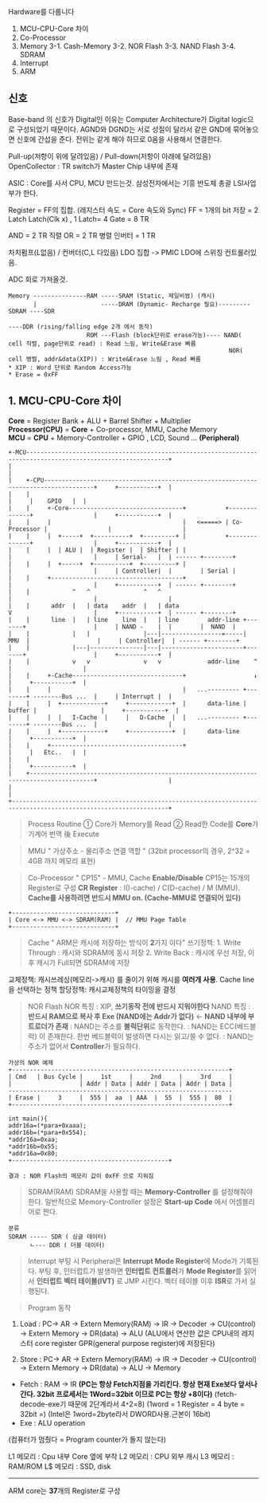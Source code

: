 Hardware를 다룹니다

1. MCU-CPU-Core 차이
2. Co-Processor
3. Memory
3-1. Cash-Memory
3-2. NOR Flash
3-3. NAND Flash
3-4. SDRAM
4. Interrupt
5. ARM



## 신호
Base-band 의 신호가 Digital인 이유는 Computer Architecture가 Digital logic으로 구성되었기 때문이다.
AGND와 DGND는 서로 성질이 달라서 같은 GND에 묶어놓으면 신호에 간섭을 준다. 전위는 같게 해야 하므로 0옴을 사용해서 연결한다.

Pull-up(저항이 위에 달려있음) / Pull-down(저항이 아래에 달려있음)
OpenCollector : TR switch가 Master Chip 내부에 존재

ASIC : Core를 사서 CPU, MCU 만드는것. 삼성전자에서는 기흥 반도체 총괄 LSI사업부가 한다.

Register = FF의 집합. (레지스터 속도 = Core 속도와 Sync)
FF = 1개의 bit 저장  = 2 Latch
Latch(Clk x) , 1 Latch= 4 Gate = 8 TR

AND = 2 TR 직렬
OR = 2 TR 병렬
인버터 = 1 TR


차치펌프(L없음) / 컨버터(C,L 다있음)
LDO 집합 -> PMIC
LDO에 스위칭 컨트롤러있음.

ADC 회로 가져올것.

```
Memory ---------------RAM -----SRAM (Static, 제일비쌈) (캐시)
       |                  -----DRAM (Dynamic- Recharge 필요)---------SDRAM ----SDR
                                                                           ----DDR (rising/falling edge 2개 에서 동작)
                      ROM ---Flash (block단위로 erase가능)---- NAND( cell 직렬, page단위로 read) : Read 느림, Write&Erase 빠름
                                                              NOR( cell 병렬, addr&data(XIP)) : Write&Erase 느림 , Read 빠름
* XIP : Word 단위로 Random Access가능
* Erase = 0xFF
```


## 1. MCU-CPU-Core 차이
**Core** = Register Bank + ALU + Barrel Shifter + Multiplier     
**Processor(CPU)** = **Core** + Co-processor, MMU, Cache Memory    
**MCU** = **CPU** + Memory-Controller + GPIO , LCD, Sound ... **(Peripheral)**
```
+-MCU--------------------------------------------------------------------------------------------------------------+
|                                                                                                                  |
|    +-CPU------------------------------------------------------------------------------------+     +-----------+  |
|    |                                                                                        |     |    GPIO   |  |
|    |     +-Core--------------------------------+           +--------------+                 |     +-----------+  |
|    |     |                                     |   <=====> | Co-Processor |                 |                    |
|    |     |  +-----+  +----------+  +---------+ |           +--------------+                 |     +-----------+  |
|    |     |  | ALU |  | Register |  | Shifter | |                    |                       |     | Serial-   |  | ------ +--------+
|    |     |  +-----+  +----------+  +---------+ |                    |                       |     | Controller|  |        | Serial |
|    |     +-------------------------------------+                    |                       |     +-----------+  | ------ +--------+
|    |            ^   ^               ^   ^                           |                       |                    |
|    |      addr  |   | data    addr  |   | data                      V                       |     +-----------+  | ------ +--------+
|    |      line  |   | line    line  |   | line        addr-line +-------+                   |     | NAND -    |  |        |  NAND  |
|    |            |   |               |---|-----------------=-----|  MMU  |                   |     | Controller|  | ------ +--------+
|    |            |---|---------------|---|-----------------------+-------+                   |     +-----------+  |
|    |            v   v               v   v             addr-line    ^                        |                    |
|    |     +-Cache-------------------------------+                   ↓                        |     +-----------+  |
|    |     |                                     |   ...--------- +--------+ --------Bus ...  |     | Interrupt |  |
|    |     |  +------------+     +------------+  |      data-line | buffer |                  |     +-----------+  |
|    |     |  |   I-Cache  |     |   D-Cache  |  |   ...--------- +--------+ --------Bus ...  |                    |
|    |     |  +------------+     +------------+  |      data-line                             |     +-----------+  |
|    |     +-------------------------------------+                                            |     |   Etc..   |  |
|    |                                                                                        |     +-----------+  |
|    +----------------------------------------------------------------------------------------+                    |
|                                                                                                                  |
+------------------------------------------------------------------------------------------------------------------+
```
> Process Routine
① Core가 Memory를 Read
② Read한 Code를 **Core**가 기계어 번역 後 Execute 

> MMU
" 가상주소 - 물리주소 연결 역할 " (32bit processor의 경우, 2^32 = 4GB 까지 메모리 표현)

> Co-Processor
" CP15"  - MMU, Cache **Enable/Disable**
CP15는 15개의 Register로 구성
**CR Register** : I(I-cache) / C(D-cache) / M (MMU).
**Cache를 사용하려면 반드시 MMU on. (Cache-MMU로 연결되어 있다)**
```
+-----------------------------+
| Core <-> MMU <-> SDRAM(RAM) |  // MMU Page Table
+-----------------------------+
```

> Cache
" ARM은 캐시에 저장하는 방식이 **2**가지 이다"
쓰기정책:
    1. Write Through : 캐시와 SDRAM에 동시 저장
    2. Write Back : 캐시에 우선 저장, 이후 캐시가 Full되면 SDRAM에 저장

교체정책: 캐시쓰레싱(메모리->캐시) 를 줄이기 위해 캐시를 **여러개 사용**. Cache line을 선택하는 정책
할당정책: 캐시교체정책의 타이밍을 결정

> NOR Flash
NOR 특징 : XIP, **쓰기동작 전에 반드시 지워야한다**
NAND 특징 : **반드시 RAM으로 복사 후 Exe (NAND에는 Addr가 없다)** <- **NAND 내부에 부트로더가 존재** 
          : NAND는 주소를 **블럭단위**로 동작한다.
          : NAND는 ECC(베드블럭) 이 존재한다. 한번 베드블럭이 발생하면 다시는 읽고/쓸 수 없다.
          : NAND는 주소가 없어서 **Controller**가 필요하다.
```
가상의 NOR 예제
+-------------------------------------------------------------+
| Cmd   | Bus Cycle |     1st     |     2nd     |     3rd     |
|                   | Addr | Data | Addr | Data | Addr | Data |
---------------------------------------------------------------
| Erase |     3     |  555 |  aa  | AAA  |  55  |  555 |  80  |
+-------------------------------------------------------------+

int main(){
addr16a=(*para+0xaaa);
addr16b=(*para+0x554);
*addr16a=0xaa;
*addr16b=0x55;
*addr16a=0x80;
+--------------------------------------------+

결과 : NOR Flash의 메모리 값이 0xFF 으로 지워짐
```


> SDRAM(RAM)
SDRAM을 사용할 때는 **Memory-Controller** 를 설정해줘야 한다.
일반적으로 Memory-Controller 설정은 **Start-up Code** 에서 어셈블리어로 짠다.
```
분류
SDRAM ----- SDR ( 싱글 데이터)
      ㄴ--- DDR ( 더블 데이터)
```

> Interrupt
부팅 시 Peripheral은 **Interrupt Mode Register**에 Mode가 기록된다.
부팅 후, 인터럽트가 발생하면 **인터럽트 컨트롤러**가 **Mode Register**를 읽어서 **인터럽트 벡터 테이블(IVT)** 로 JMP 시킨다.
벡터 테이블 이후 **ISR**로 가서 실행된다.



> Program 동작
1. Load  : PC-> AR -> Extern Memory(RAM) -> IR -> Decoder -> CU(control) -> Extern Memory -> DR(data) -> ALU
(ALU에서 연산한 값은 CPU내의 레지스터 core register GPR(general purpose register)에 저장된다)

2. Store : PC-> AR -> Extern Memory(RAM) -> IR -> Decoder -> CU(control) -> Extern Memory -> DR(data) -> ALU -> Memory

* Fetch : RAM -> IR **(PC는 항상 Fetch지점을 가리킨다. 항상 현재 Exe보다 앞서나간다. 32bit 프로세서는 1Word=32bit 이므로 PC는 항상 +8이다)** (fetch-decode-exe기 때문에 2단계라서 4`*`2=8) (1word = 1 Register = 4 byte = 32bit =) (Intel은 1word=2byte라서 DWORD사용.근본이 16bit)
* Exe : ALU operation

(컴퓨터가 멈췄다 = Program counter가 돌지 않는다)

L1 메모리 : Cpu 내부 Core 옆에 부착
L2 메모리 : CPU 외부 캐시
L3 메모리 : RAM/ROM
L$ 메모리 : SSD, disk

---

ARM core는 **37**개의 Register로 구성


